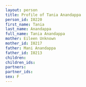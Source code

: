 ```yaml
---
layout: person
title: Profile of Tania Anandappa
person_id: I0220
first_name: Tania
last_name: Anandappa
full_name: Tania Anandappa
mother: Eileen Unknown
mother_id: I0217
father: Mani Anandappa
father_id: I0213
children:
children_ids:
partners:
partner_ids:
sex: F
---
```


